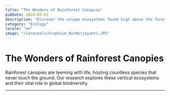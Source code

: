 ```yaml
---
title: "The Wonders of Rainforest Canopies"
pubDate: 2024-03-01
description: "Discover the unique ecosystems found high above the forest floor."
category: "Ecology"
locale: "en"
image: "/carousels/Graphium_NurHerjayanti.JPG"
---
```


# The Wonders of Rainforest Canopies

Rainforest canopies are teeming with life, hosting countless species that never touch the ground. Our research explores these vertical ecosystems and their vital role in global biodiversity.

---
